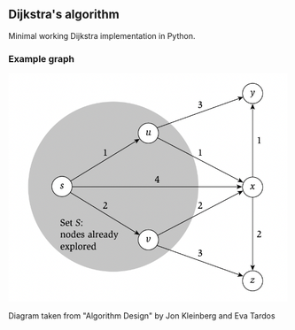 ## Dijkstra's algorithm

Minimal working Dijkstra implementation in Python.

### Example graph
![alt text](graph.png)

Diagram taken from "Algorithm Design" by Jon Kleinberg and Eva Tardos
